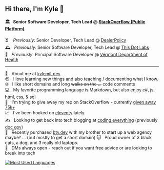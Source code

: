 ## Hi there, I'm Kyle 👋

#### 🏛 &nbsp; Senior Software Developer, Tech Lead @ [StackOverflow (Public Platform)](https://stackoverflow.com/)  
⏳ &nbsp;&nbsp; *Previously*: Senior Developer, Tech Lead @ [DealerPolicy](https://www.dealerpolicy.com/)  
🕰 &nbsp; *Previously*: Senior Software Developer, Tech Lead @ [This Dot Labs](https://www.thisdot.co/)  
📅 &nbsp; *Previously*: Principal Software Developer @ [Vermont Department of Health](https://github.com/VermontDepartmentOfHealth)

-----

🧔 &nbsp; About me at [kylemit.dev](https://kylemit.dev/)  
😍 &nbsp; I love learning new things and also teaching / documenting what I know.    
🌐 &nbsp; I like short domains and long <del>walks on the ...</del> code comments  
💻 &nbsp; My favorite programming language is Markdown, but also enjoy c#, js, html, css, & sql  
🔼 &nbsp; I'm trying to give away my rep on StackOverflow - currently [given away 75k+](https://stackoverflow.com/users/1366033/kylemit?tab=bounties&sort=offered)  
📈 &nbsp; I've been hooked on [eleventy](https://github.com/KyleMit?tab=repositories&q=eleventy) lately  
✍ &nbsp; Looking to get back into tech blogging at [coding everything](http://www.codingeverything.com/) (previously [doc gov](https://docgov.dev/))  
💼 &nbsp; Recently purchased [btv.dev](https://btv.dev/) with my brother to start up a web agency maybe? ... (but mostly to get a short domain)
🐱 &nbsp; Proud owner of 3 black cats, a dog, and 3 really old laptops.  
💬 &nbsp; DMs always open - reach out if you want free advice or are looking to break into tech

[![Most Used Languages](https://readme-stats.clckblog.space/api/top-langs/?username=KyleMit&layout=compact&langs_count=6)](https://github.com/anuraghazra/github-readme-stats)
